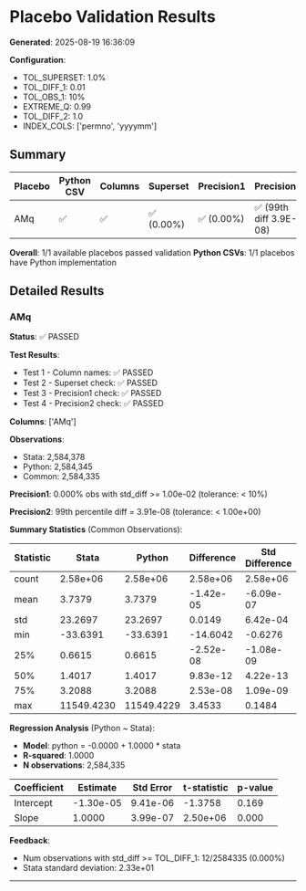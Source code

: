 # Placebo Validation Results

**Generated**: 2025-08-19 16:36:09

**Configuration**:
- TOL_SUPERSET: 1.0%
- TOL_DIFF_1: 0.01
- TOL_OBS_1: 10%
- EXTREME_Q: 0.99
- TOL_DIFF_2: 1.0
- INDEX_COLS: ['permno', 'yyyymm']

## Summary

| Placebo                   | Python CSV | Columns  | Superset  | Precision1   | Precision2              |
|---------------------------|------------|----------|-----------|--------------|-------------------------|
| AMq                       | ✅         | ✅       | ✅ (0.00%)   | ✅ (0.00%)    | ✅ (99th diff 3.9E-08)   |

**Overall**: 1/1 available placebos passed validation
**Python CSVs**: 1/1 placebos have Python implementation

## Detailed Results

### AMq

**Status**: ✅ PASSED

**Test Results**:
- Test 1 - Column names: ✅ PASSED
- Test 2 - Superset check: ✅ PASSED
- Test 3 - Precision1 check: ✅ PASSED
- Test 4 - Precision2 check: ✅ PASSED

**Columns**: ['AMq']

**Observations**:
- Stata:  2,584,378
- Python: 2,584,345
- Common: 2,584,335

**Precision1**: 0.000% obs with std_diff >= 1.00e-02 (tolerance: < 10%)

**Precision2**: 99th percentile diff = 3.91e-08 (tolerance: < 1.00e+00)

**Summary Statistics** (Common Observations):

| Statistic  |          Stata |         Python |     Difference | Std Difference |
|------------|----------------|----------------|----------------|----------------|
| count      |       2.58e+06 |       2.58e+06 |       2.58e+06 |       2.58e+06 |
| mean       |         3.7379 |         3.7379 |      -1.42e-05 |      -6.09e-07 |
| std        |        23.2697 |        23.2697 |         0.0149 |       6.42e-04 |
| min        |       -33.6391 |       -33.6391 |       -14.6042 |        -0.6276 |
| 25%        |         0.6615 |         0.6615 |      -2.52e-08 |      -1.08e-09 |
| 50%        |         1.4017 |         1.4017 |       9.83e-12 |       4.22e-13 |
| 75%        |         3.2088 |         3.2088 |       2.53e-08 |       1.09e-09 |
| max        |     11549.4230 |     11549.4229 |         3.4533 |         0.1484 |

**Regression Analysis** (Python ~ Stata):

- **Model**: python = -0.0000 + 1.0000 * stata
- **R-squared**: 1.0000
- **N observations**: 2,584,335

| Coefficient |     Estimate |    Std Error | t-statistic |   p-value |
|-------------|--------------|--------------|-------------|----------|
| Intercept   |    -1.30e-05 |     9.41e-06 |     -1.3758 |     0.169 |
| Slope       |       1.0000 |     3.99e-07 |    2.50e+06 |     0.000 |

**Feedback**:
- Num observations with std_diff >= TOL_DIFF_1: 12/2584335 (0.000%)
- Stata standard deviation: 2.33e+01

---

